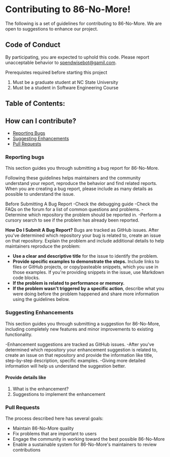 # Contributing to 86-No-More!
The following is a set of guidelines for contributing to 86-No-More. We are open to suggestions to enhance our project.

## Code of Conduct

By participating, you are expected to uphold this code. Please report unacceptable behavior to spendwisebot@gamil.com.

Prerequistes required before starting this project

1. Must be a graduate student at NC State University
2. Must be a student in Software Engineering Course

## Table of Contents:

## How can I contribute?
<ul>
  <li><a href="#section1" >Reporting Bugs</a></li>
  <li><a href="#section2">Suggesting Enhancements</a></li>
  <li><a href="#section3">Pull Requests</a></li>

</ul>
 
<h3 id="section1"> Reporting bugs</h3>
<p>This section guides you through submitting a bug report for 86-No-More. </p>

Following these guidelines helps maintainers and the community understand your report, reproduce the behavior and find related reports. When you are creating a bug report, please include as many details as possible to understand the issue.

Before Submitting A Bug Report
-Check the debugging guide
-Check the FAQs on the forum for a list of common questions and problems.
-Determine which repository the problem should be reported in.
-Perform a cursory search to see if the problem has already been reported.
  
  <b>How Do I Submit A Bug Report?</b>
  Bugs are tracked as GitHub issues. After you've determined which repository your bug is related to, create an issue on that repository.
  Explain the problem and include additional details to help maintainers reproduce the problem:
  <ul>
  <li><b>Use a clear and descriptive title</b> for the issue to identify the problem.</li>
  <li><b>Provide specific examples to demonstrate the steps.</b> Include links to files or GitHub projects, or copy/pasteable snippets, which you use in those examples. If you're providing snippets in the issue, use Markdown code blocks.</li>
  <li><b>If the problem is related to performance or memory.</b></li>
    <li><b>If the problem wasn't triggered by a specific action</b>, describe what you were doing before the problem happened and share more information using the guidelines below.</li>
  </ul>

<h3 id="section2"> Suggesting Enhancements</h3>
This section guides you through submitting a suggestion for 86-No-More, including completely new features and minor improvements to existing functionality. 

-Enhancement suggestions are tracked as GitHub issues. 
-After you've determined which repository your enhancement suggestion is related to, create an issue on that repository and provide the information like title, step-by-step description, specific examples.
-Giving more detailed information will help us understand the suggestion better. 
#### Provide details like 
1) What is the enhancement? 
2) Suggestions to implement the enhancement

<h3 id="section3"> Pull Requests</h3>

The process described here has several goals: 

- Maintain 86-No-More quality 
- Fix problems that are important to users 
- Engage the community in working toward the best possible 86-No-More 
- Enable a sustainable system for 86-No-More's maintainers to review contributions
